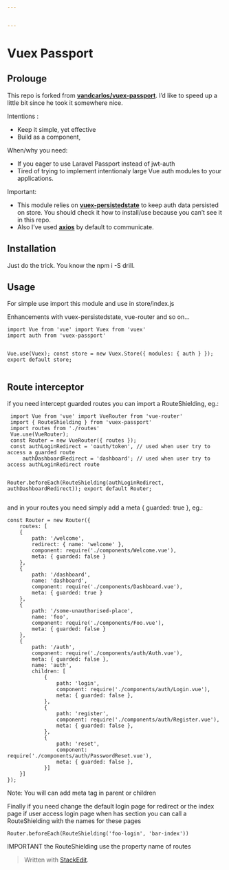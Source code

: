 ```yaml
---


---
```


<h1 id="vuex-passport">Vuex Passport</h1>
<h2 id="prolouge">Prolouge</h2>
<p>This repo is forked from <strong><a href="https://github.com/Vandcarlos/vuex-passport">vandcarlos/vuex-passport</a></strong>. I’d like to speed up a little bit since he took it somewhere nice.</p>
<p>Intentions :</p>
<ul>
<li>Keep it simple, yet effective</li>
<li>Build as a component,</li>
</ul>
<p>When/why you need:</p>
<ul>
<li>If you eager to use Laravel Passport instead of jwt-auth</li>
<li>Tired of trying to implement intentionaly large Vue auth modules to your applications.</li>
</ul>
<p>Important:</p>
<ul>
<li>This module relies on <strong><a href="https://github.com/robinvdvleuten/vuex-persistedstate">vuex-persistedstate</a></strong> to keep auth data persisted on store. You should check it how to install/use because you can’t see it in this repo.</li>
<li>Also I’ve used <strong><a href="https://github.com/axios/axios">axios</a></strong> by default to communicate.</li>
</ul>
<h2 id="installation">Installation</h2>
<p>Just do the trick. You know the npm i -S drill.</p>
<h2 id="usage">Usage</h2>
<p>For simple use import this module and use in store/index.js</p>
<p>Enhancements with vuex-persistedstate, vue-router and so on…</p>
<pre><code>import Vue from 'vue' import Vuex from 'vuex'
import auth from 'vuex-passport'

Vue.use(Vuex);
const store = new Vuex.Store({ 
	modules: { 
		auth
	}
});
export default store;
</code></pre>
<h2 id="route-interceptor">Route interceptor</h2>
<p>if you need intercept guarded routes you can import a RouteShielding, eg.:</p>
<pre><code> import Vue from 'vue' import VueRouter from 'vue-router'
 import { RouteShielding } from 'vuex-passport'
 import routes from './routes'
 Vue.use(VueRouter);
 const Router = new VueRouter({ routes });
 const authLoginRedirect = 'oauth/token', // used when user try to access a guarded route
     authDashboardRedirect = 'dashboard'; // used when user try to access authLoginRedirect route
     
 Router.beforeEach(RouteShielding(authLoginRedirect, authDashboardRedirect));
 export default Router;
</code></pre>
<p>and in your routes you need simply add a meta { guarded: true }, eg.:</p>
<pre><code>const Router = new Router({  
	routes: [  
	{  
		path: '/welcome',
		redirect: { name: 'welcome' },
		component: require('./components/Welcome.vue'),  
		meta: { guarded: false }
	},  
	{  
		path: '/dashboard',  
		name: 'dashboard',  
		component: require('./components/Dashboard.vue'),  
		meta: { guarded: true }
	},  
	{  
		path: '/some-unauthorised-place',  
		name: 'foo',  
		component: require('./components/Foo.vue'),  
		meta: { guarded: false }  
	},  
	{  
		path: '/auth',  
		component: require('./components/auth/Auth.vue'),  
		meta: { guarded: false },  
		name: 'auth',  
		children: [  
			{  
				path: 'login',  
				component: require('./components/auth/Login.vue'),  
				meta: { guarded: false },  
			},  
			{  
				path: 'register',  
				component: require('./components/auth/Register.vue'),  
				meta: { guarded: false },  
			},  
			{  
				path: 'reset',  
				component: require('./components/auth/PasswordReset.vue'),  
				meta: { guarded: false },  
			}]  
	}]
});
</code></pre>
<p>Note: You will can add meta tag in parent or children</p>
<p>Finally if you need change the default login page for redirect or the index page if user access login page when has section you can call a RouteShielding with the names for these pages</p>
<pre><code>Router.beforeEach(RouteShielding('foo-login', 'bar-index'))  
</code></pre>
<p>IMPORTANT the RouteShielding use the property name of routes</p>
<blockquote>
<p>Written with <a href="https://stackedit.io/">StackEdit</a>.</p>
</blockquote>

